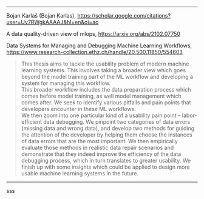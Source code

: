 

***
Bojan Karlaš (Bojan Karlas), https://scholar.google.com/citations?user=Uv7RWgkAAAAJ&hl=en&oi=ao

A data quality-driven view of mlops, https://arxiv.org/abs/2102.07750

Data Systems for Managing and Debugging Machine Learning Workflows, https://www.research-collection.ethz.ch/handle/20.500.11850/554603

>This thesis aims to tackle the usability problem of modern machine learning systems. This involves taking a broader view which goes beyond the model training part of the ML workflow and developing a system for managing this workflow.  
>This broader workflow includes the data preparation process which comes before model training, as well model management which comes after. We seek to identify various pitfalls and pain points that developers encounter in these ML workflows.  
>We then zoom into one particular kind of a usability pain point – labor-efficient data debugging. We pinpoint two categories of data errors (missing data and wrong data), and develop two methods for guiding the attention of the developer by helping them choose the instances of data errors that are the most important. We then empirically evaluate those methods in realistic data repair scenarios and demonstrate that they indeed improve the efficiency of the data debugging process, which in turn translates to greater usability. We finish up with some insights which could be applied to design more usable machine learning systems in the future.  
***

sss
